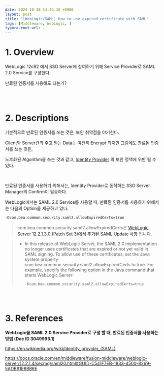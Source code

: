```yaml
---
date: 2024-10-30 14:46:10 +0900
layout: post
title: "[WebLogic/SAML] How to use expired certificate with SAML"
tags: [Middleware, WebLogic, ]
typora-root-url: ..
---
```


# 1. Overview

WebLogic 12cR2 에서 SSO Server에 참여하기 위해 Service Provider로 SAML 2.0 Service를 구성한다.

만료된 인증서를 사용해도 되는가?


<br><br>


# 2. Descriptions

기본적으로 만료된 인증서를 쓰는 것은, 보안 취약점을 야기한다.

Client와 Server간의 주고 받는 Data는 여전히 Encrypt 되지만 그럼에도 만료된 인증서를 쓰는 것은,

노후화된 Algorithm을 쓰는 것과 같고, [Identity Provider](https://en.wikipedia.org/wiki/Identity_provider_(SAML)) 의 보안 정책에 위반 될 수 있다.

<br>

만료된 인증서를 사용하기 위해서는, Identity Provider로 동작하는 SSO Server Manager의 Confirm이 필요하다.

WebLogic에서는 SAML 2.0 Service를 사용할 때, 만료된 인증서를 사용하기 위해서는 다음의 Option을 제공하고 있다.

```sh
-Dcom.bea.common.security.saml2.allowExpiredCerts=true
```

> com.bea.common.security.saml2.allowExpiredCerts은 [WebLogic Server 12.2.1.3.0 (Patch Set 3)에서 추가된 SAML Update 사항](https://docs.oracle.com/middleware/12213/wls/NOTES/whatsnew.htm#GUID-5963C8BA-0F93-45C2-9FD2-6BB09B261F44) 입니다.


> - In this release of WebLogic Server, the SAML 2.0 implementation no longer uses certificates that are expired or not yet valid in SAML signing. To allow use of these certificates, set the Java system property com.bea.common.security.saml2.allowExpiredCerts to true. For example, specify the following option in the Java command that starts WebLogic Server:
> 
>   `-Dcom.bea.common.security.saml2.allowExpiredCerts=true`


<br><br>


# 3. References

**WebLogic을 SAML 2.0 Service Provider로 구성 할 때, 만료된 인증서를 사용하는 방법 (Doc ID 3049995.1)**

https://en.wikipedia.org/wiki/Identity_provider_(SAML)

https://docs.oracle.com/en/middleware/fusion-middleware/weblogic-server/12.2.1.4/secmg/saml20.html#GUID-C541F7EB-1833-4500-8269-5ADB91E6BB6E
